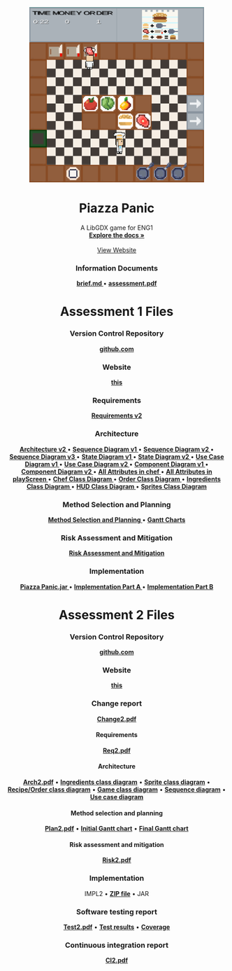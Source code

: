 <div align="center">
  <a href="https://github.com/team13eng1/piazza-panic/">
    <img src="./assets/Capture.PNG" alt="Logo" width="400" height="400">
  </a>

  <h1 align="center">Piazza Panic</h1>

  <p align="center">
    A LibGDX game for ENG1
    <br />
    <a href="https://github.com/team13eng1/piazza-panic"><strong>Explore the docs »</strong></a>
    <br />
    <br />
    <a href="https://team13eng1.github.io/">View Website</a>
  </p>
</div>



<h3 align="center">Information Documents</h3>
<p align="center">
  <a href="./files/info/brief.md"><strong> brief.md </strong></a>
  •
  <a href="./files/info/eng1-team-assessment-1.pdf"><strong> assessment.pdf </strong></a>
</p>
<h1 align="center">Assessment 1 Files</h1>

<h3 align="center">Version Control Repository</h3>
<p align="center">
  <a href="https://github.com/team13eng1/piazza-panic"><strong>github.com</strong></a>
<p>
<h3 align="center">Website</h3>
<p align="center">
  <a href="https://team13eng1.github.io/"><strong>this</strong></a>
</p>
<h3 align="center">Requirements</h3>
<p align="center">
  <a href="./files/assessment/Requirements v2.pdf"><strong>Requirements v2</strong></a>
</p>
<h3 align="center">Architecture</h3>
<p align="center">
  <a href="./files/assessment/Architecture V2.pdf"><strong> Architecture v2 </strong></a>
  •
  <a href="./files/assessment/Sequence Diagram v1.pdf"><strong> Sequence Diagram v1 </strong></a>
  •
  <a href="./files/assessment/Sequence Diagram v2.pdf"><strong> Sequence Diagram v2 </strong></a>
  •
  <a href="./files/assessment/Sequence Diagram v3.pdf"><strong> Sequence Diagram v3 </strong></a>
  •
  <a href="./files/assessment/State Diagram v1.pdf"><strong> State Diagram v1 </strong></a>
  •
  <a href="./files/assessment/State Diagram v2.pdf"><strong> State Diagram v2 </strong></a>
  •
  <a href="./files/assessment/Use Case Diagram v1.pdf"><strong> Use Case Diagram v1 </strong></a>
  •
  <a href="./files/assessment/Use Case Diagram v2.pdf"><strong> Use Case Diagram v2 </strong></a>
  •
  <a href="./files/assessment/Component Diagram v1.pdf"><strong> Component Diagram v1 </strong></a>
  •
  <a href="./files/assessment/Component Diagram v2.pdf"><strong> Component Diagram v2 </strong></a>
  •
  <a href="./files/assessment/All Attributes in chef.pdf"><strong> All Attributes in chef </strong></a>
  •
  <a href="./files/assessment/All Attributes in playScreen.pdf"><strong> All Attributes in playScreen </strong></a>
  •
  <a href="./files/assessment/Chef Class Diagram.pdf"><strong> Chef Class Diagram </strong></a>
  •
  <a href="./files/assessment/Order Class Diagram.pdf"><strong> Order Class Diagram </strong></a>
  •
  <a href="./files/assessment/Ingredients Class Diagram.pdf"><strong> Ingredients Class Diagram </strong></a>
  •
  <a href="./files/assessment/HUD Class Diagram.pdf"><strong> HUD Class Diagram </strong></a>
  •
  <a href="./files/assessment/Sprites Class Diagram.pdf"><strong> Sprites Class Diagram </strong></a>
</p>
<h3 align="center">Method Selection and Planning</h3>
<p align="center">
  <a href="./files/assessment/Method Selection and Planning.pdf"><strong> Method Selection and Planning </strong></a>
  •
  <a href="GANTT"><strong> Gantt Charts </strong></a>
</p>
<h3 align="center">Risk Assessment and Mitigation</h3>
<p align="center">
  <a href="./files/assessment/Risk Assessment and Mitigation v2.pdf"><strong>Risk Assessment and Mitigation</strong></a>
</p>
<h3 align="center">Implementation</h3>
<p align="center">
  <a href="./files/assessment/Piazza Panic.jar" download><strong> Piazza Panic.jar </strong></a>
  •
  <a href="./files/assessment/piazza-panic-main (1).zip" download><strong> Implementation Part A </strong></a>
  •
  <a href="./files/assessment/Implementation Part B.pdf"><strong> Implementation Part B </strong></a>
</p>




<h1 align="center">Assessment 2 Files</h1>

<h3 align="center">Version Control Repository</h3>
<p align="center">
  <a href="https://github.com/Lucky13dev/PiazzaPanic"><strong>github.com</strong></a>
<p>

<h3 align="center">Website</h3>
<p align="center">
  <a href="https://lucky13dev.github.io/"><strong>this</strong></a>
</p>

<h3 align="center">Change report</h3>
<p align="center">
  <a href="./files/assessment2/Change2.pdf"><strong>Change2.pdf</strong></a>
</p>

<h4 align="center">Requirements</h4>
<p align="center">
  <a href="./files/assessment2/Req2.pdf"><strong>Req2.pdf</strong></a>
</p>

<h4 align="center">Architecture</h4>
<p align="center">
  <a href="./files/assessment2/Arch2.pdf"><strong>Arch2.pdf</strong></a>
  •
  <a href="./files/assessment2/IngredientsClass.png"><strong>Ingredients class diagram</strong></a>
  •
  <a href="./files/assessment2/SpriteClass.png"><strong>Sprite class diagram</strong></a>
  •
  <a href="./files/assessment2/RecipeOrderClass.png"><strong>Recipe/Order class diagram</strong></a>
  •
  <a href="./files/assessment2/GameClass.png"><strong>Game class diagram</strong></a>
  •
  <a href="./files/assessment2/Sequence.png"><strong>Sequence diagram</strong></a>
  •
  <a href="./files/assessment2/UseCase.png"><strong>Use case diagram</strong></a>
</p>

<h4 align="center">Method selection and planning</h4>
<p align="center">
  <a href="./files/assessment2/Plan2.pdf"><strong>Plan2.pdf</strong></a>
  •
  <a href="./files/assessment2/InitialGantt.png"><strong>Initial Gantt chart</strong></a>
  •
  <a href="./files/assessment2/FinalGantt.png"><strong>Final Gantt chart</strong></a>
</p>

<h4 align="center">Risk assessment and mitigation</h4>
<p align="center">
  <a href="./files/assessment2/Risk2.pdf"><strong>Risk2.pdf</strong></a>
</p>

<h3 align="center">Implementation</h3>
<p align="center">
  IMPL2
  •
  <a href="./files/assessment2/PiazzaPanic.zip"><strong>ZIP file</strong></a>
  •
  JAR
</p>

<h3 align="center">Software testing report</h3>
<p align="center">
  <a href="./files/assessment2/Test2.pdf"><strong>Test2.pdf</strong></a>
  •
  <a href="./files/assessment2/Test_Results-20230503T080513Z-001.zip"><strong>Test results</strong></a>
  •
  <a href="./files/assessment2/Coverage-20230503T080515Z-001.zip"><strong>Coverage</strong></a>
</p>

<h3 align="center">Continuous integration report</h3>
<p align="center">
  <a href="./files/assessment2/CI2.pdf"><strong>CI2.pdf</strong></a>
</p>
